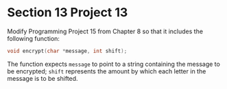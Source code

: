 # Section 13 Project 13

Modify Programming Project 15 from Chapter 8 so that it includes the following function:
```c 
void encrypt(char *message, int shift);
```
The function expects `message` to point to a string containing the message to be encrypted; `shift` represents the amount by which each letter in the message is to be shifted.


